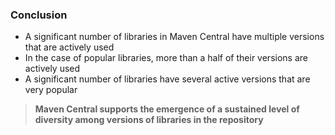 ### Conclusion

- A significant number of libraries in Maven Central have multiple versions that are actively used 
- In the case of popular libraries, more than a half of their versions are actively used
- A significant number of libraries have several active versions that are very popular

> **Maven Central supports the emergence of a sustained level of diversity among versions of libraries in the repository**
<!-- .element: class="fragment" data-fragment-index="4" -->